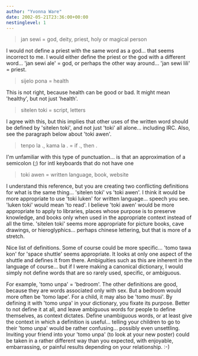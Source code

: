 ```yaml
---
author: "Yvonna Ware"
date: 2002-05-21T23:36:00+00:00
nestinglevel: 1
---
```


>jan sewi = god, deity, priest, holy or magical person

I would not define a priest with the same word as a god... that seems
incorrect to me. I would either define the priest or the god with a
different word... 'jan sewi ale' = god, or perhaps the other way around...
'jan sewi lili' = priest.

>sijelo pona = health

This is not right, because health can be good or bad. It might mean
'healthy', but not just 'health'.

>sitelen toki = script, letters

I agree with this, but this implies that other uses of the written word
should be defined by 'sitelen toki', and not just 'toki' all alone...
including IRC. Also, see the paragraph below about 'toki awen'.


>tenpo la ., kama la . = if ., then .

I'm unfamiliar with this type of punctuation... is that an approximation of
a semicolon (;) for intl keyboards that do not have one

>toki awen = written language, book, website

I understand this reference, but you are creating two conflicting
definitions for what is the same thing... 'sitelen toki' vs 'toki awen'. I
think it would be more appropriate to use 'toki luken' for written
language... speech you see. 'luken toki' would mean 'to read'. I believe
'toki awen' would be more appropriate to apply to libraries, places whose
purpose is to preserve knowledge, and books only when used in the
appropriate context instead of all the time. 'sitelen toki' seems more
appropriate for picture books, cave drawings, or hieroglyphics... perhaps
chinese lettering, but that is more of a stretch.

Nice list of definitions. Some of course could be more specific... 'tomo
tawa kon' for 'space shuttle' seems appropriate. It looks at only one aspect
of the shuttle and defines it from there. Ambiguities such as this are
inherent in the language of course... but if I were making a canonical
dictionary, I would simply not define words that are so rarely used,
specific, or ambiguous.

For example, 'tomo unpa' = 'bedroom'. The other definitions are good,
because they are words associated only with sex. But a bedroom would more
often be 'tomo lape'. For a child, it may also be 'tomo musi'. By defining
it with 'tomo unpa' in your dictionary, you fixate its purpose. Better to
not define it at all, and leave ambiguous words for people to define
themselves, as context dictates. Define unambiguous words, or at least give
the context in which a definition is useful... telling your children to go
to their 'tomo unpa' would be rather confusing... possibly even unsettling.
Inviting your friend into your 'tomo unpa' (to look at your new poster)
could be taken in a rather different way than you expected, with enjoyable,
embarrassing, or painful results depending on your relationship. :-)